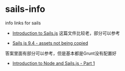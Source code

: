 sails-info
==========

info links for sails


* [Introduction to Sails.js](http://code.tutsplus.com/tutorials/introduction-to-sailsjs--net-35390) 这篇文件比较老，部分可以参考


* [Sails js 9.4 - assets not being copied](http://stackoverflow.com/questions/20316958/sails-js-9-4-assets-not-being-copied)

答案里面有部分可以参考，但是基本都是Grunt没有配置好



* [Introduction to Node and Sails.js - Part 1](https://www.youtube.com/watch?v=AcwlZQb-cmQ)
